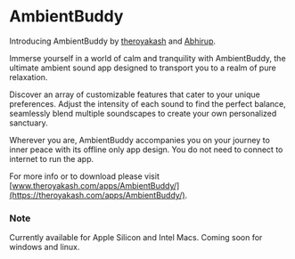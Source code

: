 # AmbientBuddy
Introducing AmbientBuddy by [theroyakash](https://theroyakash.com) and [Abhirup](https://github.com/abhirupmjdr).

Immerse yourself in a world of calm and tranquility with AmbientBuddy, the ultimate ambient sound app designed to transport you to a realm of pure relaxation.

Discover an array of customizable features that cater to your unique preferences. Adjust the intensity of each sound to find the perfect balance, seamlessly blend multiple soundscapes to create your own personalized sanctuary.

Wherever you are, AmbientBuddy accompanies you on your journey to inner peace with its offline only app design. You do not need to connect to internet to run the app.

For more info or to download please visit [www.theroyakash.com/apps/AmbientBuddy/](https://theroyakash.com/apps/AmbientBuddy/).

### Note
Currently available for Apple Silicon and Intel Macs. Coming soon for windows and linux.
